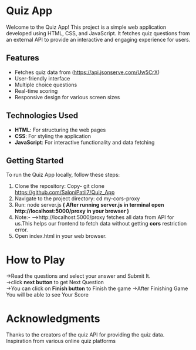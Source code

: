 # Quiz App    
Welcome to the Quiz App! This project is a simple web application developed using HTML, CSS, and JavaScript. It fetches quiz questions from an external API to provide an interactive and engaging experience for users.

## Features  
- Fetches quiz data from (https://api.jsonserve.com/Uw5CrX)
-  User-friendly interface
- Multiple choice questions
- Real-time scoring
- Responsive design for various screen sizes

## Technologies Used    
- **HTML**: For structuring the web pages
- **CSS**: For styling the application
- **JavaScript**: For interactive functionality and data fetching

## Getting Started    
To run the Quiz App locally, follow these steps:  
1. Clone the repository:
   Copy-  git clone https://github.com/SaloniPatil7/Quiz_App
2. Navigate to the project directory: cd my-cors-proxy
3. Run: node server.js  **( After running server.js in terminal open **http://localhost:5000/proxy** in your browser )**
4. Note:- -->http://localhost:5000/proxy fetches all data from API for us.This helps our frontend to fetch data without getting **cors** restriction error.
5. Open index.html in your web browser.

# How to Play  
->Read the questions and select your answer and Submit It.  
->click **next button** to get Next Question    
->You can click on **Finish button** to Finish the game 
->After Finishing Game You will be able to see Your Score


# Acknowledgments
Thanks to the creators of the quiz API for providing the quiz data.
Inspiration from various online quiz platforms
